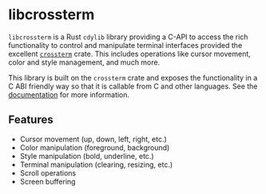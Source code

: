 # libcrossterm

`libcrossterm` is a Rust `cdylib` library providing a C-API to access the rich functionality to control and manipulate terminal interfaces provided the excellent [`crossterm`](https://docs.rs/crossterm/latest) crate.
This includes operations like cursor movement, color and style management, and much more.

This library is built on the `crossterm` crate and exposes the functionality in a C ABI friendly way so that it is callable from C and other languages.
See the [documentation](https://docs.rs/crate/libcrossterm/) for more information.

## Features

- Cursor movement (up, down, left, right, etc.)
- Color manipulation (foreground, background)
- Style manipulation (bold, underline, etc.)
- Terminal manipulation (clearing, resizing, etc.)
- Scroll operations
- Screen buffering
